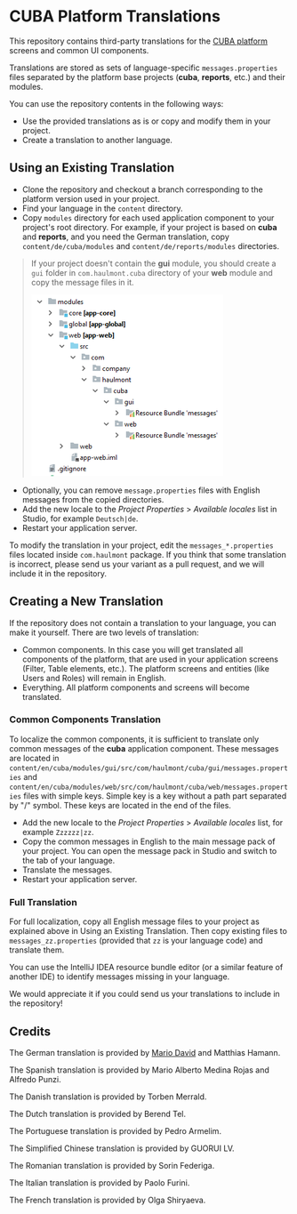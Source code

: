 # CUBA Platform Translations

This repository contains third-party translations for the <a href="https://www.cuba-platform.com" target="_blank">CUBA platform</a> screens and common UI components. 

Translations are stored as sets of language-specific `messages.properties` files separated by the platform base projects (**cuba**, **reports**, etc.) and their modules.

You can use the repository contents in the following ways:

- Use the provided translations as is or copy and modify them in your project.
- Create a translation to another language.

## Using an Existing Translation

- Clone the repository and checkout a branch corresponding to the platform version used in your project.
- Find your language in the `content` directory.
- Copy `modules` directory for each used application component to your project's root directory. For example, if your project is based on **cuba** and **reports**, and you need the German translation, copy `content/de/cuba/modules` and `content/de/reports/modules` directories. 

> If your project doesn't contain the **gui** module, you should create a `gui` folder in `com.haulmont.cuba` directory of your **web** module and copy the message files in it.
> 
> ![Project structure](https://github.com/oshiryaeva/cuba-cli-screenshots/blob/master/screenshots/translations_project_structure.png)

- Optionally, you can remove `message.properties` files with English messages from the copied directories.
- Add the new locale to the _Project Properties_ > _Available locales_ list in Studio, for example `Deutsch|de`.
- Restart your application server.

To modify the translation in your project, edit the `messages_*.properties` files located inside `com.haulmont` package. If you think that some translation is incorrect, please send us your variant as a pull request, and we will include it in the repository.

## Creating a New Translation

If the repository does not contain a translation to your language, you can make it yourself. There are two levels of translation: 

- Common components. In this case you will get translated all components of the platform, that are used in your application screens (Filter, Table elements, etc.). The platform screens and entities (like Users and Roles) will remain in English.
- Everything. All platform components and screens will become translated.

### Common Components Translation

To localize the common components, it is sufficient to translate only common messages of the **cuba** application component. These messages are located in `content/en/cuba/modules/gui/src/com/haulmont/cuba/gui/messages.properties` and `content/en/cuba/modules/web/src/com/haulmont/cuba/web/messages.properties` files with simple keys. Simple key is a key without a path part separated by "/" symbol. These keys are located in the end of the files.

- Add the new locale to the _Project Properties_ > _Available locales_ list, for example `Zzzzzz|zz`.
- Copy the common messages in English to the main message pack of your project. You can open the message pack in Studio and switch to the tab of your language.
- Translate the messages.
- Restart your application server.

### Full Translation

For full localization, copy all English message files to your project as explained above in Using an Existing Translation. Then copy existing files to `messages_zz.properties` (provided that `zz` is your language code) and translate them.
 
You can use the IntelliJ IDEA resource bundle editor (or a similar feature of another IDE) to identify messages missing in your language.

We would appreciate it if you could send us your translations to include in the repository!

## Credits

The German translation is provided by <a href="http://www.road-to-cuba-and-beyond.com/" target="_blank">Mario David</a> and Matthias Hamann.

The Spanish translation is provided by Mario Alberto Medina Rojas and Alfredo Punzi.

The Danish translation is provided by Torben Merrald.

The Dutch translation is provided by Berend Tel.

The Portuguese translation is provided by Pedro Armelim.

The Simplified Chinese translation is provided by GUORUI LV.

The Romanian translation is provided by Sorin Federiga.

The Italian translation is provided by Paolo Furini.

The French translation is provided by Olga Shiryaeva.
